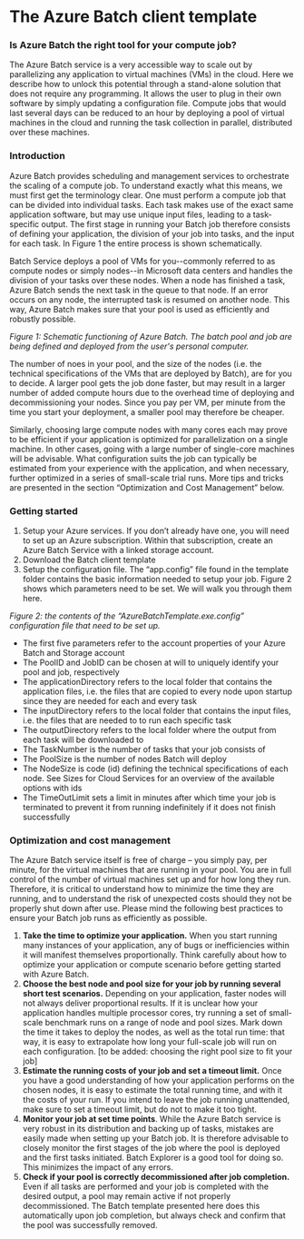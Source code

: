 # The Azure Batch client template

### Is Azure Batch the right tool for your compute job?

The Azure Batch service is a very accessible way to scale out by parallelizing any application to virtual machines (VMs) in the cloud. 
Here we describe how to unlock this potential through a stand-alone solution that does not require any programming. It allows the user 
to plug in their own software by simply updating a configuration file. Compute jobs that would last several days can be reduced to an 
hour by deploying a pool of virtual machines in the cloud and running the task collection in parallel, distributed over these machines.

### Introduction

Azure Batch provides scheduling and management services to orchestrate the scaling of a compute job. To understand exactly what this 
means, we must first get the terminology clear. One must perform a compute job that can be divided into individual tasks. Each task 
makes use of the exact same application software, but may use unique input files, leading to a task-specific output. The first stage 
in running your Batch job therefore consists of defining your application, the division of your job into tasks, and the input for 
each task. In Figure 1 the entire process is shown schematically. 

Batch Service deploys a pool of VMs for you--commonly referred to as compute nodes or simply nodes--in Microsoft data centers and 
handles the division of your tasks over these nodes. When a node has finished a task, Azure Batch sends the next task in the queue to 
that node. If an error occurs on any node, the interrupted task is resumed on another node. This way, Azure Batch makes sure that 
your pool is used as efficiently and robustly possible.

*Figure 1: Schematic functioning of Azure Batch. The batch pool and job are being defined and deployed from the user's personal computer.*

The number of noes in your pool, and the size of the nodes (i.e. the technical specifications of the VMs that are deployed by Batch), 
are for you to decide. A larger pool gets the job done faster, but may result in a larger number of added compute hours due to the 
overhead time of deploying and decommissioning your nodes. Since you pay per VM, per minute from the time you start your deployment, 
a smaller pool may therefore be cheaper. 

Similarly, choosing large compute nodes with many cores each may prove to be efficient if your application is optimized for 
parallelization on a single machine. In other cases, going with a large number of single-core machines will be advisable. What 
configuration suits the job can typically be estimated from your experience with the application, and when necessary, further optimized 
in a series of small-scale trial runs. More tips and tricks are presented in the section “Optimization and Cost Management” below.

### Getting started

1.	Setup your Azure services.  If you don’t already have one, you will need to set up an Azure subscription. Within that subscription, create an Azure Batch Service with a linked storage account.
2.	Download the Batch client template 
3.	Setup the configuration file. The “app.config” file found in the template folder contains the basic information needed to setup your job. Figure 2 shows which parameters need to be set. We will walk you through them here.
 
*Figure 2: the contents of the “AzureBatchTemplate.exe.config” configuration file that need to be set up.*

*	The first five parameters refer to the account properties of your Azure Batch and Storage account
*	The PoolID and JobID can be chosen at will to uniquely identify your pool and job, respectively
*	The applicationDirectory refers to the local folder that contains the application files, i.e. the files that are copied to every node upon startup since they are needed for each and every task
*	The inputDirectory refers to the local folder that contains the input files, i.e. the files that are needed to to run each specific task
*	The outputDirectory refers to the local folder where the output from each task will be downloaded to
*	The TaskNumber is the number of tasks that your job consists of
*	The PoolSize is the number of nodes Batch will deploy
*	The NodeSize is code (id) defining the technical specifications of each node. See Sizes for Cloud Services for an overview of the available options with ids
*	The TimeOutLimit sets a limit in minutes after which time your job is terminated to prevent it from running indefinitely if it does not finish successfully

### Optimization and cost management

The Azure Batch service itself is free of charge – you simply pay, per minute, for the virtual machines that are running in your pool. You are in full control of the number of virtual machines set up and for how long they run.  Therefore, it is critical to understand how to minimize the time they are running, and to understand the risk of unexpected costs should they not be properly shut down after use. Please mind the following best practices to ensure your Batch job runs as efficiently as possible.
1.	__Take the time to optimize your application.__
When you start running many instances of your application, any of bugs or inefficiencies within it will manifest themselves proportionally. Think carefully about how to optimize your application or compute scenario before getting started with Azure Batch.
2.	__Choose the best node and pool size for your job by running several short test scenarios.__
Depending on your application, faster nodes will not always deliver proportional results. If it is unclear how your application handles multiple processor cores, try running a set of small-scale benchmark runs on a range of node and pool sizes. Mark down the time it takes to deploy the nodes, as well as the total run time: that way, it is easy to extrapolate how long your full-scale job will run on each configuration.
[to be added: choosing the right pool size to fit your job]
3.	__Estimate the running costs of your job and set a timeout limit.__
Once you have a good understanding of how your application performs on the chosen nodes, it is easy to estimate the total running time, and with it the costs of your run. If you intend to leave the job running unattended, make sure to set a timeout limit, but do not to make it too tight.
4.	__Monitor your job at set time points__.
While the Azure Batch service is very robust in its distribution and backing up of tasks, mistakes are easily made when setting up your Batch job. It is therefore advisable to closely monitor the first stages of the job where the pool is deployed and the first tasks initiated. Batch Explorer is a good tool for doing so. This minimizes the impact of any errors.
5.	__Check if your pool is correctly decommissioned after job completion.__
Even if all tasks are performed and your job is completed with the desired output, a pool may remain active if not properly decommissioned. The Batch template presented here does this automatically upon job completion, but always check and confirm that the pool was successfully removed.




